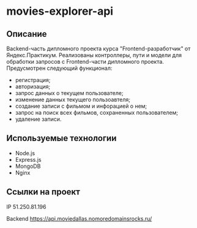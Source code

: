 # movies-explorer-api

## Описание

Backend-часть дипломного проекта курса "Frontend-разработчик" от Яндекс.Практикум.
Реализованы контроллеры, пути и модели для обработки запросов с Frontend-части дипломного проекта.
Предусмотрен следующий функционал:
  * регистрация;
  * авторизация;
  * запрос данных о текущем пользователе;
  * изменение данных текущего пользоавтеля;
  * создание записи с фильмом и инфорацией о нем;
  * запрос на поиск всех фильмов, сохраненных пользователем;
  * удаление записи.

## Используемые технологии

  * Node.js
  * Express.js
  * MongoDB
  * Nginx

## Ссылки на проект

IP 51.250.81.196

Backend https://api.moviedallas.nomoredomainsrocks.ru/

